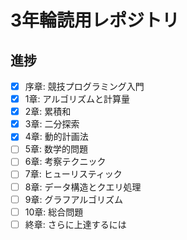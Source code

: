 # 3年輪読用レポジトリ

## 進捗

- [x] 序章: 競技プログラミング入門
- [x] 1章: アルゴリズムと計算量
- [x] 2章: 累積和
- [x] 3章: 二分探索
- [x] 4章: 動的計画法
- [ ] 5章: 数学的問題
- [ ] 6章: 考察テクニック
- [ ] 7章: ヒューリスティック
- [ ] 8章: データ構造とクエリ処理
- [ ] 9章: グラフアルゴリズム
- [ ] 10章: 総合問題
- [ ] 終章: さらに上達するには